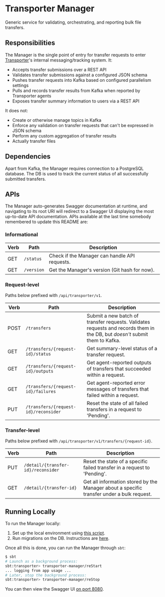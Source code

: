 # Transporter Manager
Generic service for validating, orchestrating, and reporting bulk file transfers.

## Responsibilities
The Manager is the single point of entry for transfer requests to enter [Transporter](../README.md)'s
internal messaging/tracking system. It:
* Accepts transfer submissions over a REST API
* Validates transfer submissions against a configured JSON schema
* Pushes transfer requests into Kafka based on configured parallelism settings
* Pulls and records transfer results from Kafka when reported by Transporter agents
* Exposes transfer summary information to users via a REST API

It does not:
* Create or otherwise manage topics in Kafka
* Enforce any validation on transfer requests that can't be expressed in JSON schema
* Perform any custom aggregation of transfer results
* Actually transfer files

## Dependencies
Apart from Kafka, the Manager requires connection to a PostgreSQL database. The DB is
used to track the current status of all successfully submitted transfers.

## APIs
The Manager auto-generates Swagger documentation at runtime, and navigating to its root URI
will redirect to a Swagger UI displaying the most up-to-date API documentation. APIs available
at the last time somebody remembered to update this README are:

### Informational
| Verb | Path | Description |
| ---- | ---- | ----------- |
| GET | `/status` | Check if the Manager can handle API requests. |
| GET | `/version` | Get the Manager's version (Git hash for now). |


### Request-level
Paths below prefixed with `/api/transporter/v1`.

| Verb | Path | Description |
| ---- | ---- | ----------- |
| POST | `/transfers` | Submit a new batch of transfer requests. Validates requests and records them in the DB, but _doesn't_ submit them to Kafka. |
| GET | `/transfers/{request-id}/status` | Get summary-level status of a transfer request. |
| GET | `/transfers/{request-id}/outputs` | Get agent-reported outputs of transfers that succeeded within a request. |
| GET | `/transfers/{request-id}/failures` | Get agent-reported error messages of transfers that failed within a request. |
| PUT | `/transfers/{request-id}/reconsider` | Reset the state of all failed transfers in a request to 'Pending'. |

### Transfer-level
Paths below prefixed with `/api/transporter/v1/transfers/{request-id}`.

| Verb | Path | Description |
| ---- | ---- | ----------- |
| PUT | `/detail/{transfer-id}/reconsider` | Reset the state of a specific failed transfer in a request to 'Pending'. |
| GET | `/detail/{transfer-id}` | Get all information stored by the Manager about a specific transfer under a bulk request. |

## Running Locally
To run the Manager locally:

1. Set up the local environment using [this script](../setup-local-env).
2. Run migrations on the DB. Instructions are [here](db-migrations/README.md).

Once all this is done, you can run the Manager through `sbt`:
```bash
$ sbt
# Launch as a background process:
sbt:transporter> transporter-manager/reStart
... logging from app usage ...
# Later, stop the background process:
sbt:transporter> transporter-manager/reStop
```

You can then view the Swagger UI [on port 8080](http://localhost:8080).
